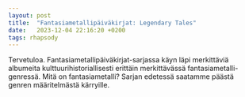 ```yaml
---
layout: post
title:  "Fantasiametallipäiväkirjat: Legendary Tales"
date:   2023-12-04 22:16:20 +0200
tags: rhapsody
---
```

Tervetuloa. Fantasiametallipäiväkirjat-sarjassa käyn läpi merkittäviä albumeita kulttuurihistoriallisesti erittäin merkittävässä fantasiametalli-genressä. Mitä on fantasiametalli? Sarjan edetessä saatamme päästä genren määritelmästä kärryille.
